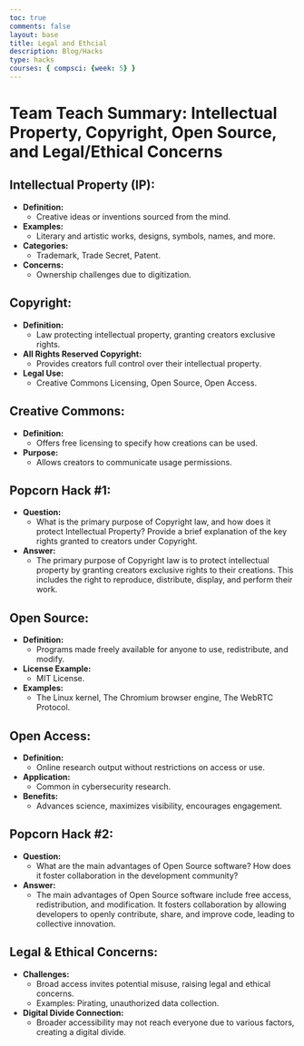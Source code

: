```yaml
---
toc: true
comments: false
layout: base
title: Legal and Ethcial  
description: Blog/Hacks
type: hacks
courses: { compsci: {week: 5} }
---
```


# Team Teach Summary: Intellectual Property, Copyright, Open Source, and Legal/Ethical Concerns

## Intellectual Property (IP):
- **Definition:**
  - Creative ideas or inventions sourced from the mind.
- **Examples:**
  - Literary and artistic works, designs, symbols, names, and more.
- **Categories:**
  - Trademark, Trade Secret, Patent.
- **Concerns:**
  - Ownership challenges due to digitization.

## Copyright:
- **Definition:**
  - Law protecting intellectual property, granting creators exclusive rights.
- **All Rights Reserved Copyright:**
  - Provides creators full control over their intellectual property.
- **Legal Use:**
  - Creative Commons Licensing, Open Source, Open Access.

## Creative Commons:
- **Definition:**
  - Offers free licensing to specify how creations can be used.
- **Purpose:**
  - Allows creators to communicate usage permissions.

## Popcorn Hack #1:
- **Question:**
  - What is the primary purpose of Copyright law, and how does it protect Intellectual Property? Provide a brief explanation of the key rights granted to creators under Copyright.
- **Answer:**
  - The primary purpose of Copyright law is to protect intellectual property by granting creators exclusive rights to their creations. This includes the right to reproduce, distribute, display, and perform their work.

## Open Source:
- **Definition:**
  - Programs made freely available for anyone to use, redistribute, and modify.
- **License Example:**
  - MIT License.
- **Examples:**
  - The Linux kernel, The Chromium browser engine, The WebRTC Protocol.

## Open Access:
- **Definition:**
  - Online research output without restrictions on access or use.
- **Application:**
  - Common in cybersecurity research.
- **Benefits:**
  - Advances science, maximizes visibility, encourages engagement.

## Popcorn Hack #2:
- **Question:**
  - What are the main advantages of Open Source software? How does it foster collaboration in the development community?
- **Answer:**
  - The main advantages of Open Source software include free access, redistribution, and modification. It fosters collaboration by allowing developers to openly contribute, share, and improve code, leading to collective innovation.

## Legal & Ethical Concerns:
- **Challenges:**
  - Broad access invites potential misuse, raising legal and ethical concerns.
  - Examples: Pirating, unauthorized data collection.
- **Digital Divide Connection:**
  - Broader accessibility may not reach everyone due to various factors, creating a digital divide.


